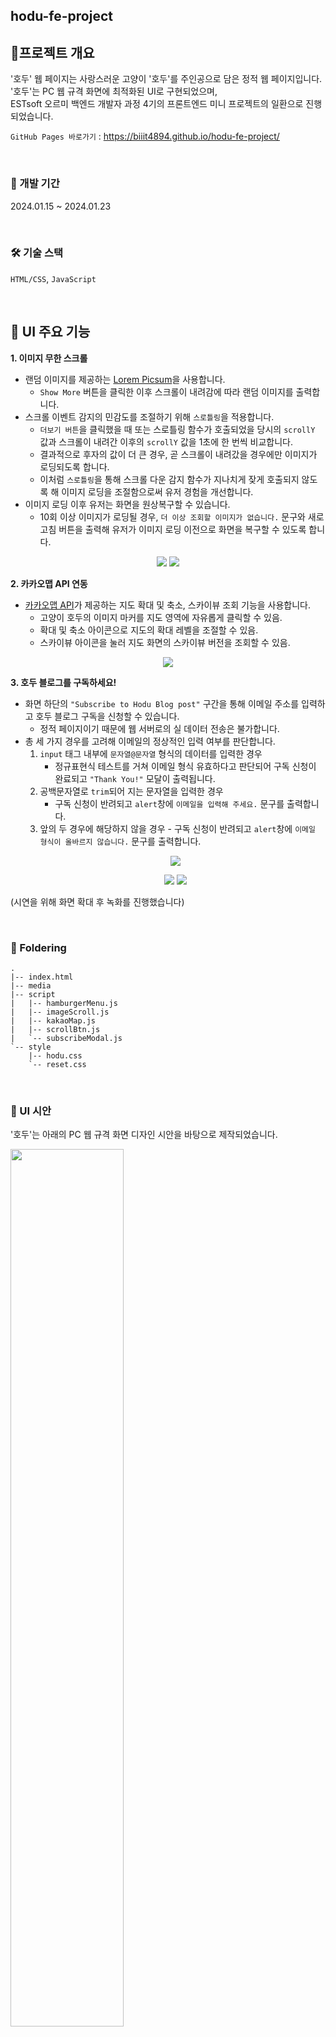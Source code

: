 ## hodu-fe-project

## 📝프로젝트 개요

'호두' 웹 페이지는 사랑스러운 고양이 '호두'를 주인공으로 담은 정적 웹 페이지입니다.<br>
'호두'는 PC 웹 규격 화면에 최적화된 UI로 구현되었으며,<br>
ESTsoft 오르미 백엔드 개발자 과정 4기의 프론트엔드 미니 프로젝트의 일환으로 진행되었습니다.

`GitHub Pages 바로가기` : https://biiit4894.github.io/hodu-fe-project/

<br>

### 📆 개발 기간

2024.01.15 ~ 2024.01.23

<br>

### 🛠 기술 스택

`HTML/CSS`, `JavaScript`

<br>

## 📌 UI 주요 기능

**1. 이미지 무한 스크롤**

- 랜덤 이미지를 제공하는 <a href="https://picsum.photos/">Lorem Picsum</a>을 사용합니다.
  - `Show More` 버튼을 클릭한 이후 스크롤이 내려감에 따라 랜덤 이미지를 출력합니다.
- 스크롤 이벤트 감지의 민감도를 조절하기 위해 `스로틀링`을 적용합니다.
  - `더보기 버튼`을 클릭했을 때 또는 스로틀링 함수가 호출되었을 당시의 `scrollY` 값과 스크롤이 내려간 이후의 `scrollY` 값을 1초에 한 번씩 비교합니다.
  - 결과적으로 후자의 값이 더 큰 경우, 곧 스크롤이 내려갔을 경우에만 이미지가 로딩되도록 합니다.
  - 이처럼 `스로틀링`을 통해 스크롤 다운 감지 함수가 지나치게 잦게 호출되지 않도록 해 이미지 로딩을 조절함으로써 유저 경험을 개선합니다.
- 이미지 로딩 이후 유저는 화면을 원상복구할 수 있습니다.
  - 10회 이상 이미지가 로딩될 경우, `더 이상 조회할 이미지가 없습니다.` 문구와 새로고침 버튼을 출력해 유저가 이미지 로딩 이전으로 화면을 복구할 수 있도록 합니다.

<p align="center">
  <img src="https://github.com/biiit4894/hodu-fe-project/assets/82032418/b79bc623-53fe-478b-867c-badb9ba383df">
  <img src="https://github.com/biiit4894/hodu-fe-project/assets/82032418/4e1888c7-19a6-4643-8534-288bee4da561">
</p>

**2. 카카오맵 API 연동**

- <a href="https://apis.map.kakao.com/">카카오맵 API</a>가 제공하는 지도 확대 및 축소, 스카이뷰 조회 기능을 사용합니다.
    - 고양이 호두의 이미지 마커를 지도 영역에 자유롭게 클릭할 수 있음.
    - 확대 및 축소 아이콘으로 지도의 확대 레벨을 조절할 수 있음.
    - 스카이뷰 아이콘을 눌러 지도 화면의 스카이뷰 버전을 조회할 수 있음.
<p align="center">
  <img src="https://github.com/biiit4894/hodu-fe-project/assets/82032418/be7a5eef-865a-4c54-9f28-86e09413d2cd">
</p>

**3. 호두 블로그를 구독하세요!**

- 화면 하단의 `"Subscribe to Hodu Blog post"` 구간을 통해 이메일 주소를 입력하고 호두 블로그 구독을 신청할 수 있습니다.
  - 정적 페이지이기 때문에 웹 서버로의 실 데이터 전송은 불가합니다.
- 총 세 가지 경우를 고려해 이메일의 정상적인 입력 여부를 판단합니다.
  1. `input` 태그 내부에 `문자열@문자열` 형식의 데이터를 입력한 경우
     - 정규표현식 테스트를 거쳐 이메일 형식 유효하다고 판단되어 구독 신청이 완료되고 `"Thank You!"` 모달이 출력됩니다.
  2. 공백문자열로 `trim`되어 지는 문자열을 입력한 경우
     - 구독 신청이 반려되고 `alert`창에 `이메일을 입력해 주세요.` 문구를 출력합니다.
  3. 앞의 두 경우에 해당하지 않을 경우 - 구독 신청이 반려되고 `alert`창에 `이메일 형식이 올바르지 않습니다.` 문구를 출력합니다.
  <p align="center">
    <img src="https://github.com/biiit4894/hodu-fe-project/assets/82032418/6a9d0a89-6e5e-4cb6-a331-71943f2b3c0e">
  </p>
  <p align="center">
    <img src="https://github.com/biiit4894/hodu-fe-project/assets/82032418/b3089202-4024-4272-99a3-4ae1c2708309">
    <img src="https://github.com/biiit4894/hodu-fe-project/assets/82032418/557000d8-eb1c-427d-815d-32aaaecc17a4">
  </p>
(시연을 위해 화면 확대 후 녹화를 진행했습니다)

<br>

### 📁 Foldering

```
.
|-- index.html
|-- media
|-- script
|   |-- hamburgerMenu.js
|   |-- imageScroll.js
|   |-- kakaoMap.js
|   |-- scrollBtn.js
|   `-- subscribeModal.js
`-- style
    |-- hodu.css
    `-- reset.css
```

<br>

### 🎨 UI 시안

'호두'는 아래의 PC 웹 규격 화면 디자인 시안을 바탕으로 제작되었습니다.

<img width="60%" src="https://github.com/biiit4894/hodu-fe-project/assets/82032418/ea9e2806-8dab-414f-a197-2cc0c9b6a777">
